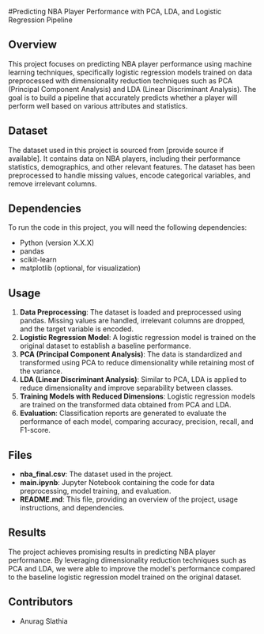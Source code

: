 #Predicting NBA Player Performance with PCA, LDA, and Logistic Regression Pipeline

## Overview
This project focuses on predicting NBA player performance using machine learning techniques, specifically logistic regression models trained on data preprocessed with dimensionality reduction techniques such as PCA (Principal Component Analysis) and LDA (Linear Discriminant Analysis). The goal is to build a pipeline that accurately predicts whether a player will perform well based on various attributes and statistics.

## Dataset
The dataset used in this project is sourced from [provide source if available]. It contains data on NBA players, including their performance statistics, demographics, and other relevant features. The dataset has been preprocessed to handle missing values, encode categorical variables, and remove irrelevant columns.

## Dependencies
To run the code in this project, you will need the following dependencies:
- Python (version X.X.X)
- pandas
- scikit-learn
- matplotlib (optional, for visualization)

## Usage
1. **Data Preprocessing**: The dataset is loaded and preprocessed using pandas. Missing values are handled, irrelevant columns are dropped, and the target variable is encoded.
2. **Logistic Regression Model**: A logistic regression model is trained on the original dataset to establish a baseline performance.
3. **PCA (Principal Component Analysis)**: The data is standardized and transformed using PCA to reduce dimensionality while retaining most of the variance.
4. **LDA (Linear Discriminant Analysis)**: Similar to PCA, LDA is applied to reduce dimensionality and improve separability between classes.
5. **Training Models with Reduced Dimensions**: Logistic regression models are trained on the transformed data obtained from PCA and LDA.
6. **Evaluation**: Classification reports are generated to evaluate the performance of each model, comparing accuracy, precision, recall, and F1-score.

## Files
- **nba_final.csv**: The dataset used in the project.
- **main.ipynb**: Jupyter Notebook containing the code for data preprocessing, model training, and evaluation.
- **README.md**: This file, providing an overview of the project, usage instructions, and dependencies.

## Results
The project achieves promising results in predicting NBA player performance. By leveraging dimensionality reduction techniques such as PCA and LDA, we were able to improve the model's performance compared to the baseline logistic regression model trained on the original dataset.

## Contributors
- Anurag Slathia


